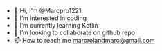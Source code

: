 - 👋 Hi, I’m @Marcpro1221
- 👀 I’m interested in coding
- 🌱 I’m currently learning Kotlin 
- 💞️ I’m looking to collaborate on github repo
- 📫 How to reach me marcrolandmarc@gmail.com

<!---
Marcpro1221/Marcpro1221 is a ✨ special ✨ repository because its `README.md` (this file) appears on your GitHub profile.
You can click the Preview link to take a look at your changes.
--->
